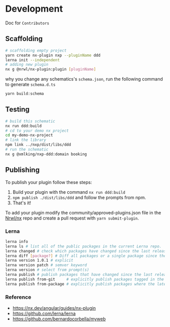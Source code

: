 # Development

Doc for `Contributors`

## Scaffolding

```bash
# scaffolding empty project
yarn create nx-plugin nxp --pluginName ddd
lerna init --independent
# adding new plugin
nx g @nrwl/nx-plugin:plugin [pluginName]
```

why you change any schematics's `schema.json`, run the following command to generate `schema.d.ts`

```bash
yarn build:schema
```

## Testing

```bash
# build this schematic
nx run ddd:build
# cd to your demo nx project
cd my-demo-nx-project
# link the library
npm link ../nxp/dist/libs/ddd
# run the schematic
nx g @xmlking/nxp-ddd:domain booking
```

## Publishing

To publish your plugin follow these steps:

1. Build your plugin with the command `nx run ddd:build`
2. `npm publish ./dist/libs/ddd` and follow the prompts from npm.
3. That's it!

To add your plugin modify the community/approved-plugins.json file in the [Nrwl/nx](https://github.com/nrwl/nx/blob/master/community/approved-plugins.json) repo and create a pull request with `yarn submit-plugin`.

### Lerna

```bash
lerna info
lerna ls # list all of the public packages in the current Lerna repo.
lerna changed # check which packages have changed since the last release.
lerna diff [package?] # Diff all packages or a single package since the last release.
lerna version 1.0.1 # explicit
lerna version patch # semver keyword
lerna version # select from prompt(s)
lerna publish # publish packages that have changed since the last release
lerna publish from-git     # explicitly publish packages tagged in the current commit
lerna publish from-package # explicitly publish packages where the latest version is not present in the registry
```

### Reference

- <https://nx.dev/angular/guides/nx-plugin>
- <https://github.com/lerna/lerna>
- <https://github.com/bernardocorbella/myweb>
